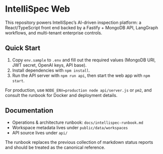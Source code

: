 # IntelliSpec Web

This repository powers IntelliSpec’s AI-driven inspection platform: a React/TypeScript front end backed by a Fastify + MongoDB API, LangGraph workflows, and multi-tenant enterprise controls.

## Quick Start

1. Copy `env.sample` to `.env` and fill out the required values (MongoDB URI, JWT secret, OpenAI keys, API base).
2. Install dependencies with `npm install`.
3. Run the API server with `npm run api`, then start the web app with `npm start`.

For production, use `NODE_ENV=production node api/server.js` or `pm2`, and consult the runbook for Docker and deployment details.

## Documentation

- Operations & architecture runbook: `docs/intellispec-runbook.md`
- Workspace metadata lives under `public/data/workspaces`
- API source lives under `api/`

The runbook replaces the previous collection of markdown status reports and should be treated as the canonical reference.
